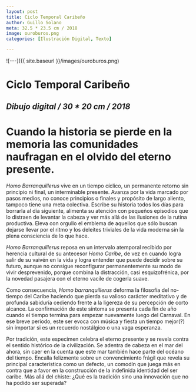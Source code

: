 ```yaml
---
layout: post
title: Ciclo Temporal Caribeño
author: Guillo Solano
meta: 32.5 * 23.5 cm / 2018
image: ouroburos.png
categories: [Ilustración Digital, Texto]

---
```


![---]({{ site.baseurl }}/images/ouroburos.png)


# Ciclo Temporal Caribeño
## _Dibujo digital / 30 * 20 cm / 2018_

# Cuando la historia se pierde en la memoria las comunidades naufragan en el olvido del eterno presente.

*Homo Barranquillerus* vive en un tiempo cíclico, un permanente retorno sin principio ni final, un interminable presente. Avanza por la vida marcado por pasos medios, no conoce principios o finales y propósito de largo aliento, tampoco tiene una meta colectiva. Escribe su historia todos los días para borrarla al día siguiente, alimenta su atención con pequeños episodios que lo distraen de levantar la cabeza y ver más allá de las ilusiones de la rutina productiva. Eleva con orgullo el emblema de aquellos que sólo buscan dejarse llevar por el ritmo y los deleites triviales de la vida moderna sin la plena consciencia de lo que hace.

*Homo Barranquillerus* reposa en un intervalo atemporal recibido por herencia cultural de su antecesor *Homo Caribe*, de vez en cuando logra salir de su vaivén en la vida y logra entender que puede decidir sobre su futuro, aunque no consigue reconfigurar permanentemente su modo de vivir desprevenido, porque combina la distracción, casi esquizofrénica, por la novedad pasajera con el eterno vacile de cogerla suave.

Como consecuencia, *Homo barranquillerus* deforma la filosofía del no-tiempo del Caribe haciendo que pierda su valioso carácter meditativo y de profunda sabiduría cediendo frente a la ligereza de su percepción de corto alcance. La confirmación de este síntoma se presenta cada fin de año cuando el tiempo termina para empezar nuevamente luego del Carnaval. En ese breve periodo, este ser evoca con música y fiesta un tiempo mejor(?) sin importar si es un recuerdo nostálgico o una vaga esperanza.

Por tradición, este especimen celebra el eterno presente y se revela contra el sentido histórico de la civilización. Se adentra de cabeza en el mar del ahora, sin caer en la cuenta que este mar también hace parte del océano del tiempo. Encalla felizmente sobre un convencimiento frágil que revela su principal característica como un defecto, un comodín que juega más en contra que a favor en la construcción de la indefinida identidad del ser caribe. Más allá del chiste: ¿Qué es la tradición sino una innovación que no ha podido ser superada?
